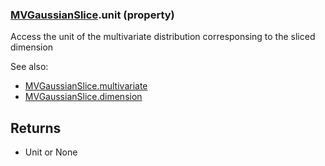 ### [MVGaussianSlice](MVGaussianSlice.md).unit (property)




Access the unit of the multivariate distribution corresponsing to the
sliced dimension

See also:

* [MVGaussianSlice.multivariate](MVGaussianSlice.multivariate.md)
* [MVGaussianSlice.dimension](MVGaussianSlice.dimension.md)

Returns
---------
* Unit or None

